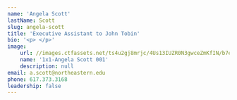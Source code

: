 ```yaml
---
name: 'Angela Scott'
lastName: Scott
slug: angela-scott
title: 'Executive Assistant to John Tobin'
bio: '<p> </p>'
image:
    url: //images.ctfassets.net/ts4u2gj8mrjc/4Us13IUZR0N3gwceZmKfIN/b7e34c92edba959f2f4536e34a19bc9e/1x1-Angela_Scott_001.jpg
    name: '1x1-Angela Scott 001'
    description: null
email: a.scott@northeastern.edu
phone: 617.373.3168
leadership: false
---
```

